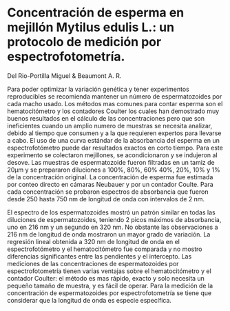 # Concentración de esperma en mejillón Mytilus edulis L.: un protocolo de medición por espectrofotometría.


Del Rio-Portilla Miguel & Beaumont A. R.


Para poder optimizar la variación genética y tener experimentos reproducibles se recomienda mantener un número de espermatozoides por cada macho usado. Los métodos mas comunes para contar esperma son el hematocitómetro y los contadores Coulter los cuales han demostrado muy buenos resultados en el cálculo de las concentraciones pero que son ineficientes cuando un amplio numero de muestras se necesita analizar, debido al tiempo que consumen y a la que requieren expertos para llevarse a cabo. El uso de una curva estándar de la absorbancia del esperma en un espectrofotómetro puede dar resultados exactos en corto tiempo. Para este experimento se colectaron mejillones, se acondicionaron y se indujeron al desove. Las muestras de espermatozoide fueron filtradas en un tamiz de 20µm y se prepararon diluciones a 100%, 80%, 60% 40%, 20%, 10% y 1% de la concentración original. La concentración de esperma fue estimada por conteo directo en cámaras Neubauer y por un contador Coulte. Para cada concentración se probaron espectros de absorbancia que fueron desde 250 hasta 750 nm de longitud de onda con intervalos de 2 nm. 

El espectro de los espermatozoides mostró un patrón similar en todas las diluciones de espermatozoides, teniendo 2 picos máximos de absorbancia, uno en 216 nm y un segundo en 320 nm. No obstante las observaciones a 216 nm de longitud de onda mostraron un mayor grado de variación. La regresión lineal obtenida a 320 nm de longitud de onda en el espectrofotómetro y el hematocitómetro fue comparada y no mostro diferencias significantes entre las pendientes y el intercepto. Las mediciones de las concentraciones de espermatozoides por espectrofotometría tienen varias ventajas sobre el hematocitómetro y el contador Coulter: el método es mas rápido, exacto y solo necesita un pequeño tamaño de muestra, y es fácil de operar. Para la medición de la concentración de espermatozoides por espectrofotometría se tiene que considerar que la longitud de onda es especie específica. 
